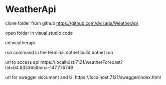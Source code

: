# WeatherApi

clone folder from github https://github.com/dvisaria/WeatherApi

open folder in visual studio code

cd weatherapi

run command in the terminal
  dotnet build
  dotnet run

url to access api
  https://localhost:7121/weatherForecast?lat=64.835365&lon=-147.776749
  
url for swagger document and UI
  https://localhost:7121/swagger/index.html
